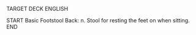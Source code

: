 TARGET DECK
ENGLISH

START
Basic
Footstool
Back: n. Stool for resting the feet on when sitting.
END
